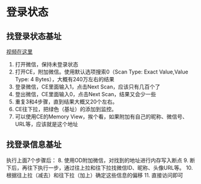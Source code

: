 # 登录状态

## 找登录状态基址

[视频在这里](https://www.bilibili.com/video/BV11E411r7Ue?p=5)

1. 打开微信，保持未登录状态
2. 打开CE，附加微信。使用默认选项搜索0（Scan Type: Exact Value,Value Type: 4 Bytes），大概有240万左右的结果
3. 登录微信，CE里面输入1，点击Next Scan，应该只有几百个了
4. 登出微信，CE里面输入0，点击Next Scan，结果又会少一些
5. 重复3和4步骤，直到结果大概又20个左右。
6. CE往下拉，把绿色（基址）的添加到监控。
7. 可以使用CE的Memory View，挨个看，如果附加有自己的昵称、微信号、URL等，应该就是这个地址

## 找登录信息基址

执行上面7个步骤后：
8. 使用OD附加微信，对找到的地址进行内存写入断点
9. 断下后，再往下执行一步，通过往上拉和往下拉找微信ID、昵称、头像URL等。
10. 根据往上拉（减去）和往下拉（加上）确定这些信息的偏移
11. 直接访问即可
